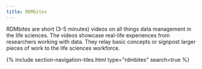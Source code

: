 ```yaml
---
title: RDMbites
---
```


RDMbites are short (3-5 minutes) videos on all things data management in the life sciences. The videos showcase real-life experiences from researchers working with data. They relay basic concepts or signpost larger pieces of work to the life sciences workforce.


{% include section-navigation-tiles.html type="rdmbites" search=true %}




